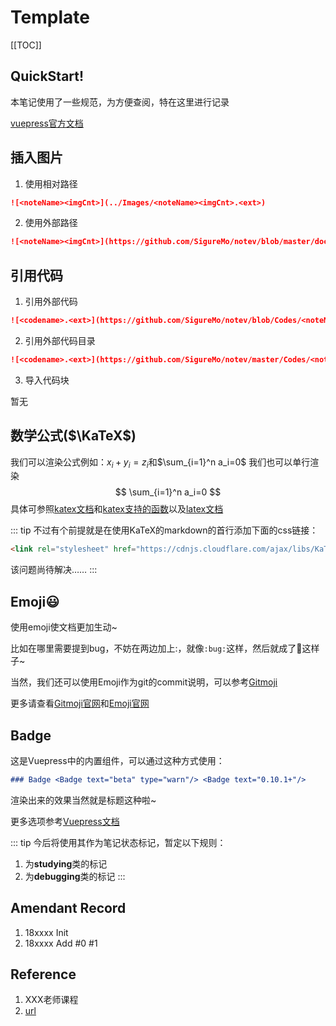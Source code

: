 <link rel="stylesheet" href="https://cdnjs.cloudflare.com/ajax/libs/KaTeX/0.9.0/katex.min.css">

# Template <Badge text="alpha" type="warn"/>
[[TOC]]
## QuickStart!
本笔记使用了一些规范，为方便查阅，特在这里进行记录

[vuepress官方文档](https://vuepress.vuejs.org/)

## 插入图片
1. 使用相对路径
```md
![<noteName><imgCnt>](../Images/<noteName><imgCnt>.<ext>)
```

2. 使用外部路径
```md
![<noteName><imgCnt>](https://github.com/SigureMo/notev/blob/master/docs/Images/<noteName><imgCnt>.<ext>?raw=true)
```

## 引用代码
1. 引用外部代码
```md
![<codename>.<ext>](https://github.com/SigureMo/notev/blob/Codes/<noteName>/.../<codename>.<ext>)
```

2. 引用外部代码目录
```md
![<codename>.<ext>](https://github.com/SigureMo/notev/master/Codes/<noteName>/.../)
```

3. 导入代码块

暂无

## 数学公式($\KaTeX$)
我们可以渲染公式例如：$x_i + y_i = z_i$和$\sum_{i=1}^n a_i=0$
我们也可以单行渲染
$$
\sum_{i=1}^n a_i=0
$$
具体可参照[katex文档](http://www.intmath.com/cg5/katex-mathjax-comparison.php)和[katex支持的函数](https://github.com/Khan/KaTeX/wiki/Function-Support-in-KaTeX)以及[latex文档](https://math.meta.stackexchange.com/questions/5020/mathjax-basic-tutorial-and-quick-reference)

::: tip
不过有个前提就是在使用KaTeX的markdown的首行添加下面的css链接：
```html
<link rel="stylesheet" href="https://cdnjs.cloudflare.com/ajax/libs/KaTeX/0.9.0/katex.min.css">
```
该问题尚待解决……
:::

## Emoji:smiley:
使用emoji使文档更加生动~

比如在哪里需要提到bug，不妨在两边加上:，就像`:bug:`这样，然后就成了:bug:这样子~

当然，我们还可以使用Emoji作为git的commit说明，可以参考[Gitmoji](./Discovery/05_Gitmoji.md)

更多请查看[Gitmoji官网](http://gitmoji.carloscuesta.me/)和[Emoji官网](https://emojipedia.org/)

## Badge <Badge text="beta" type="warn"/> <Badge text="0.10.1+"/>
这是Vuepress中的内置组件，可以通过这种方式使用：
```md
### Badge <Badge text="beta" type="warn"/> <Badge text="0.10.1+"/>
```
渲染出来的效果当然就是标题这种啦~

更多选项参考[Vuepress文档](https://vuepress.vuejs.org/zh/guide/using-vue.html#badge)

::: tip
今后将使用其作为笔记状态标记，暂定以下规则：
1. <Badge text="alpha" type="warn"/> <Badge text="0.10.1"/>为**studying**类的标记
2. <Badge text="beta" type="tip"/> <Badge text="1.10.1"/>为**debugging**类的标记
:::

## Amendant Record
1. 18xxxx Init
2. 18xxxx Add #0 #1

## Reference
1. XXX老师课程
2. [url](/)